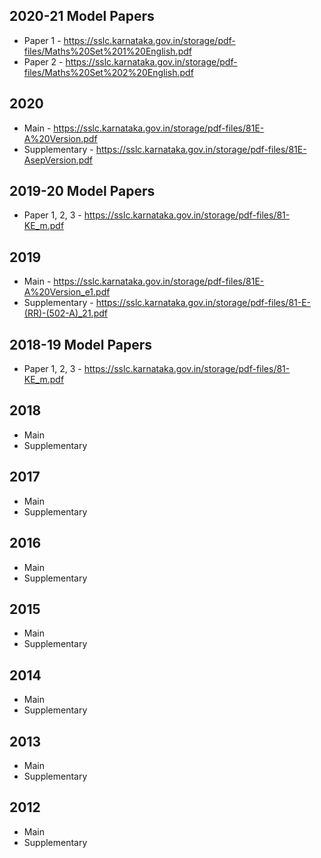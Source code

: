 ## 2020-21 Model Papers
* Paper 1 - https://sslc.karnataka.gov.in/storage/pdf-files/Maths%20Set%201%20English.pdf
* Paper 2 - https://sslc.karnataka.gov.in/storage/pdf-files/Maths%20Set%202%20English.pdf
## 2020 
* Main - https://sslc.karnataka.gov.in/storage/pdf-files/81E-A%20Version.pdf
* Supplementary  - https://sslc.karnataka.gov.in/storage/pdf-files/81E-AsepVersion.pdf
## 2019-20 Model Papers
* Paper 1, 2, 3 - https://sslc.karnataka.gov.in/storage/pdf-files/81-KE_m.pdf
## 2019
* Main - https://sslc.karnataka.gov.in/storage/pdf-files/81E-A%20Version_e1.pdf
* Supplementary - https://sslc.karnataka.gov.in/storage/pdf-files/81-E-(RR)-(502-A)_21.pdf
## 2018-19 Model Papers
* Paper 1, 2, 3 - https://sslc.karnataka.gov.in/storage/pdf-files/81-KE_m.pdf
## 2018
* Main
* Supplementary 
## 2017 
* Main
* Supplementary 
## 2016 
* Main
* Supplementary 
## 2015
* Main
* Supplementary 
## 2014
* Main
* Supplementary 
## 2013
* Main
* Supplementary 
## 2012
* Main
* Supplementary 


